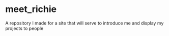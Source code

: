 # meet_richie
A repository I made for a site that will serve to introduce me and display my projects to people
